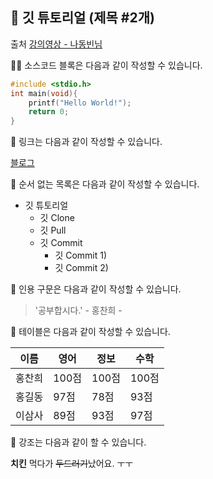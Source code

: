 ## 🎨 깃 튜토리얼 (제목 #2개)

출처 [강의영상 - 나동빈님](https://www.youtube.com/watch?v=MFJIOqxK6k8)

👱‍♀️ 소스코드 블록은 다음과 같이 작성할 수 있습니다.

```c
#include <stdio.h>
int main(void){
    printf("Hello World!");
    return 0;
}
```
👩 링크는 다음과 같이 작성할 수 있습니다.

[블로그](https://blog.naver.com/ghdcksgml2)

👨 순서 없는 목록은 다음과 같이 작성할 수 있습니다.

* 깃 튜토리얼
    * 깃 Clone
    * 깃 Pull
    * 깃 Commit
        * 깃 Commit 1)
        * 깃 Commit 2)

🧑 인용 구문은 다음과 같이 작성할 수 있습니다.
> '공부합시다.' - 홍찬희 -

👧 테이블은 다음과 같이 작성할 수 있습니다.

이름|영어|정보|수학
---|---|---|---|
홍찬희|100점|100점|100점|
홍길동|97점|78점|93점|
이삼사|89점|93점|97점|

🧒 강조는 다음과 같이 할 수 있습니다.

**치킨** 먹다가 ~~두드러기~~났어요. ㅜㅜ
